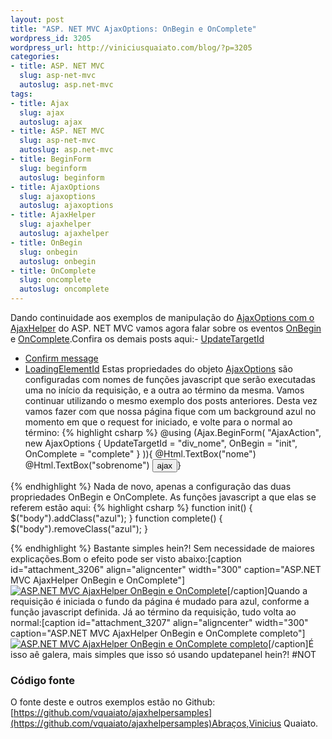 ```yaml
--- 
layout: post
title: "ASP. NET MVC AjaxOptions: OnBegin e OnComplete"
wordpress_id: 3205
wordpress_url: http://viniciusquaiato.com/blog/?p=3205
categories: 
- title: ASP. NET MVC
  slug: asp-net-mvc
  autoslug: asp.net-mvc
tags: 
- title: Ajax
  slug: ajax
  autoslug: ajax
- title: ASP. NET MVC
  slug: asp-net-mvc
  autoslug: asp.net-mvc
- title: BeginForm
  slug: beginform
  autoslug: beginform
- title: AjaxOptions
  slug: ajaxoptions
  autoslug: ajaxoptions
- title: AjaxHelper
  slug: ajaxhelper
  autoslug: ajaxhelper
- title: OnBegin
  slug: onbegin
  autoslug: onbegin
- title: OnComplete
  slug: oncomplete
  autoslug: oncomplete
---
```

Dando continuidade aos exemplos de manipulação do [AjaxOptions com o AjaxHelper](http://viniciusquaiato.com/blog/tag/ajaxoptions/) do ASP. NET MVC vamos agora falar sobre os eventos [OnBegin](http://msdn.microsoft.com/en-us/library/system.web.mvc.ajax.ajaxoptions.onbegin.aspx) e [OnComplete](http://msdn.microsoft.com/en-us/library/system.web.mvc.ajax.ajaxoptions.oncomplete.aspx).Confira os demais posts aqui:- [UpdateTargetId](http://viniciusquaiato.com/blog/asp-net-mvc-ajaxoptions-updatetargetid/)
- [Confirm message](http://viniciusquaiato.com/blog/asp-net-mvc-ajaxoptions-confirm-message/)
- [LoadingElementId](http://viniciusquaiato.com/blog/asp-net-mvc-ajaxoptions-loadingelementid/)
Estas propriedades do objeto [AjaxOptions](http://msdn.microsoft.com/en-us/library/system.web.mvc.ajax.ajaxoptions.aspx) são configuradas com nomes de funções javascript que serão executadas uma no início da requisição, e a outra ao término da mesma. Vamos continuar utilizando o mesmo exemplo dos posts anteriores. Desta vez vamos fazer com que nossa página fique com um background azul no momento em que o request for iniciado, e volte para o normal ao término:
{% highlight csharp %}
@using (Ajax.BeginForm(    "AjaxAction",    new AjaxOptions { UpdateTargetId = "div_nome", OnBegin = "init", OnComplete = "complete" }
)){    @Html.TextBox("nome")<br />    @Html.TextBox("sobrenome")    <input type="submit" value="ajax" />}

{% endhighlight %}
Nada de novo, apenas a configuração das duas propriedades OnBegin e OnComplete. As funções javascript a que elas se referem estão aqui:
{% highlight csharp %}
function init() {    $("body").addClass("azul");
    }
function complete() {    $("body").removeClass("azul");
    }

{% endhighlight %}
Bastante simples hein?! Sem necessidade de maiores explicações.Bom o efeito pode ser visto abaixo:[caption id="attachment_3206" align="aligncenter" width="300" caption="ASP.NET MVC AjaxHelper OnBegin e OnComplete"][![ASP.NET MVC AjaxHelper OnBegin e OnComplete](http://viniciusquaiato.com/images_posts/Ajax-Helper-OnBegin-e-OnComplete-300x256.png "ASP. NET MVC AjaxHelper OnBegin e OnComplete")](http://viniciusquaiato.com/images_posts/Ajax-Helper-OnBegin-e-OnComplete.png)[/caption]Quando a requisição é iniciada o fundo da página é mudado para azul, conforme a função javascript definida. Já ao término da requisição, tudo volta ao normal:[caption id="attachment_3207" align="aligncenter" width="300" caption="ASP.NET MVC AjaxHelper OnBegin e OnComplete completo"][![ASP.NET MVC AjaxHelper OnBegin e OnComplete completo](http://viniciusquaiato.com/images_posts/Ajax-Helper-OnBegin-e-OnComplete-2-300x256.png "ASP. NET MVC AjaxHelper OnBegin e OnComplete completo")](http://viniciusquaiato.com/images_posts/Ajax-Helper-OnBegin-e-OnComplete-2.png)[/caption]É isso aê galera, mais simples que isso só usando updatepanel hein?! #NOT

### Código fonte
O fonte deste e outros exemplos estão no Github: [https://github.com/vquaiato/ajaxhelpersamples](https://github.com/vquaiato/ajaxhelpersamples)Abraços,Vinicius Quaiato.
